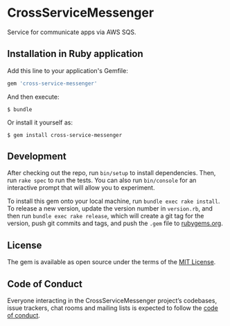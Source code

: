 # CrossServiceMessenger

Service for communicate apps via AWS SQS.

## Installation in Ruby application

Add this line to your application's Gemfile:

```ruby
gem 'cross-service-messenger'
```

And then execute:

    $ bundle

Or install it yourself as:

    $ gem install cross-service-messenger

## Development

After checking out the repo, run `bin/setup` to install dependencies. Then, run `rake spec` to run the tests. You can also run `bin/console` for an interactive prompt that will allow you to experiment.

To install this gem onto your local machine, run `bundle exec rake install`. To release a new version, update the version number in `version.rb`, and then run `bundle exec rake release`, which will create a git tag for the version, push git commits and tags, and push the `.gem` file to [rubygems.org](https://rubygems.org).

## License

The gem is available as open source under the terms of the [MIT License](https://opensource.org/licenses/MIT).

## Code of Conduct

Everyone interacting in the CrossServiceMessenger project’s codebases, issue trackers, chat rooms and mailing lists is expected to follow the [code of conduct](https://github.com/Shuttlerock/cross-service-messenger/blob/master/CODE_OF_CONDUCT.md).
